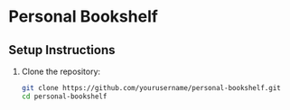 # Personal Bookshelf

## Setup Instructions

1. Clone the repository:
   ```bash
   git clone https://github.com/yourusername/personal-bookshelf.git
   cd personal-bookshelf
